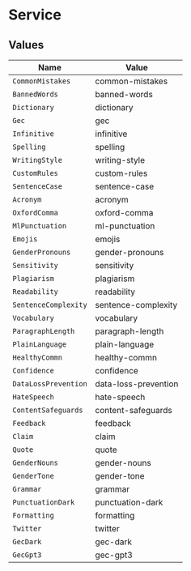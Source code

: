 # Service


## Values

| Name                 | Value                |
| -------------------- | -------------------- |
| `CommonMistakes`     | common-mistakes      |
| `BannedWords`        | banned-words         |
| `Dictionary`         | dictionary           |
| `Gec`                | gec                  |
| `Infinitive`         | infinitive           |
| `Spelling`           | spelling             |
| `WritingStyle`       | writing-style        |
| `CustomRules`        | custom-rules         |
| `SentenceCase`       | sentence-case        |
| `Acronym`            | acronym              |
| `OxfordComma`        | oxford-comma         |
| `MlPunctuation`      | ml-punctuation       |
| `Emojis`             | emojis               |
| `GenderPronouns`     | gender-pronouns      |
| `Sensitivity`        | sensitivity          |
| `Plagiarism`         | plagiarism           |
| `Readability`        | readability          |
| `SentenceComplexity` | sentence-complexity  |
| `Vocabulary`         | vocabulary           |
| `ParagraphLength`    | paragraph-length     |
| `PlainLanguage`      | plain-language       |
| `HealthyCommn`       | healthy-commn        |
| `Confidence`         | confidence           |
| `DataLossPrevention` | data-loss-prevention |
| `HateSpeech`         | hate-speech          |
| `ContentSafeguards`  | content-safeguards   |
| `Feedback`           | feedback             |
| `Claim`              | claim                |
| `Quote`              | quote                |
| `GenderNouns`        | gender-nouns         |
| `GenderTone`         | gender-tone          |
| `Grammar`            | grammar              |
| `PunctuationDark`    | punctuation-dark     |
| `Formatting`         | formatting           |
| `Twitter`            | twitter              |
| `GecDark`            | gec-dark             |
| `GecGpt3`            | gec-gpt3             |